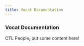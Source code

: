 ```yaml
---
title: Vocat Documentation
---
```


<h3 class="section-header">Vocat Documentation</h3>

CTL People, put some content here!
